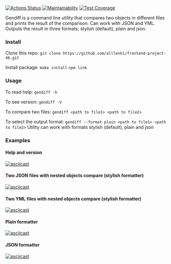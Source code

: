 [![Actions Status](https://github.com/alllenk1/frontend-project-46/actions/workflows/hexlet-check.yml/badge.svg)](https://github.com/alllenk1/frontend-project-46/actions)
[![Maintainability](https://api.codeclimate.com/v1/badges/f317485112bbe5d860e3/maintainability)](https://codeclimate.com/github/alllenk1/frontend-project-46/maintainability)
[![Test Coverage](https://api.codeclimate.com/v1/badges/f317485112bbe5d860e3/test_coverage)](https://codeclimate.com/github/alllenk1/frontend-project-46/test_coverage)

Gendiff is a command line utility that compares two objects in different files and prints the result of the comparison.
Can work with JSON and YML. Outputs the result in three formats: stylish (default), plain and json.

### Install
Clone this repo: 
`git clone https://github.com/alllenk1/frontend-project-46.git`

Install package: 
`make install`
`npm link`

### Usage
To read help:
`gendiff -h`

To see version:
`gendiff -V`

To compare two files:
`gendiff <path to file1> <path to file2>`

To select the output format:
`gendiff --format plain <path to file1> <path to file2>`
Utility can work with formats stylish (default), plain and json

### Examples

#### Help and version
[![asciicast](https://asciinema.org/a/634480.svg)](https://asciinema.org/a/634480)

#### Two JSON files with nested objects compare (stylish formatter)
[![asciicast](https://asciinema.org/a/634483.svg)](https://asciinema.org/a/634483)

#### Two YML files with nested objects compare (stylish formatter)
[![asciicast](https://asciinema.org/a/634484.svg)](https://asciinema.org/a/634484)

#### Plain formatter
[![asciicast](https://asciinema.org/a/634485.svg)](https://asciinema.org/a/634485)

#### JSON formatter
[![asciicast](https://asciinema.org/a/634486.svg)](https://asciinema.org/a/634486)
